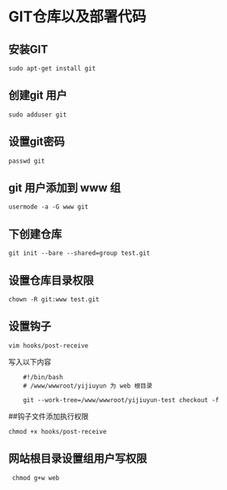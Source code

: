 # GIT仓库以及部署代码

## 安装GIT
`sudo apt-get install git`

## 创建git 用户
`sudo adduser git`

## 设置git密码
`passwd git`

## git 用户添加到 www 组
`usermode -a -G www git `

## 下创建仓库 
`git init --bare --shared=group test.git`

## 设置仓库目录权限
`chown -R git:www test.git`

## 设置钩子
`vim hooks/post-receive`

写入以下内容
```   
    #!/bin/bash
    # /www/wwwroot/yijiuyun 为 web 根目录
   
    git --work-tree=/www/wwwroot/yijiuyun-test checkout -f
``` 
##钩子文件添加执行权限

`chmod +x hooks/post-receive`

## 网站根目录设置组用户写权限
` chmod g+w web`
